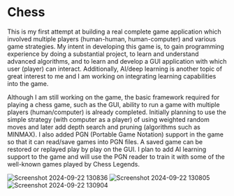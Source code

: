 # Chess
This is my first attempt at building a real complete game application which involved multiple players (human-human, human-computer) and various game strategies. My intent in developing this game is, to gain programming experience by doing a substantial project, to learn and understand advanced algorithms, and to learn and develop a GUI application with which user (player) can interact. Additionally, AI/deep learning is another topic of great interest to me and I am working on integrating learning capabilities into the game.

Although I am still working on the game, the basic framework required for playing a chess game, such as the GUI, ability to run a game with multiple players (human/computer) is already completed. Initially planning to use the simple strategy (with computer as a player) of using weighted random moves and later add depth search and pruning (algorithms such as MINMAX). I also added PGN (Portable Game Notation) support in the game so that it can read/save games into PGN files. A saved game can be restored or replayed play by play on the GUI. I plan to add AI learning support to the game and will use the PGN reader to train it with some of the well-known games played by Chess Legends. 


![Screenshot 2024-09-22 130836](https://github.com/user-attachments/assets/65143985-09e8-4915-9bb8-a56bc4c4e63d)
![Screenshot 2024-09-22 130805](https://github.com/user-attachments/assets/f3049d82-5dcf-49a3-bb07-4f1228c24265)
![Screenshot 2024-09-22 130904](https://github.com/user-attachments/assets/ba7244c7-9f17-4175-bf50-077fbac030dd)
